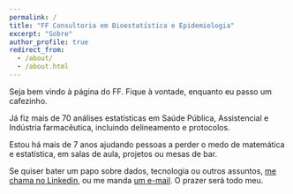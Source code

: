 ```yaml
---
permalink: /
title: "FF Consultoria em Bioestatística e Epidemiologia"
excerpt: "Sobre"
author_profile: true
redirect_from: 
  - /about/
  - /about.html
---
```


Seja bem vindo à página do FF.
Fique à vontade, enquanto eu passo um cafezinho.

Já fiz mais de 70 análises estatísticas em Saúde Pública, Assistencial e Indústria farmacêutica, incluindo delineamento e protocolos.

Estou há mais de 7 anos ajudando pessoas a perder o medo de matemática e estatística, em salas de aula, projetos ou mesas de bar.

Se quiser bater um papo sobre dados, tecnologia ou outros assuntos, [me chama no Linkedin](https://www.linkedin.com/in/philsf/), ou me manda [um e-mail](mailto:prof.felipefigueiredo@gmail.com).
O prazer será todo meu.

